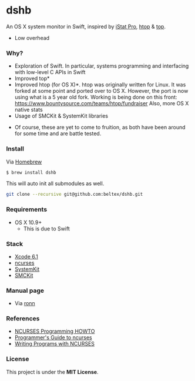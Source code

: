 dshb
====

An OS X system monitor in Swift, inspired by
[iStat Pro](https://www.apple.com/downloads/dashboard/status/istatpro.html),
[htop](https://github.com/hishamhm/htop) & [top](http://opensource.apple.com/source/top/).

- Low overhead


### Why?

- Exploration of Swift. In particular, systems programming and interfacing with
  low-level C APIs in Swift
- Improved top*
- Improved htop (for OS X)*. htop was originally written for Linux. It was forked
  at some point and ported over to OS X. However, the port is now using what is
  a 5 year old fork. Working is being done on this front:
  https://www.bountysource.com/teams/htop/fundraiser
  Also, more OS X native stats
- Usage of SMCKit & SystemKit libraries 

* Of course, these are yet to come to fruition, as both have been around for
  some time and are battle tested.

### Install

Via [Homebrew](http://brew.sh)

```bash
$ brew install dshb
```

This will auto init all submodules as well.

```bash
git clone --recursive git@github.com:beltex/dshb.git
```

### Requirements

- OS X 10.9+
    - This is due to Swift  

### Stack

- [Xcode 6.1](https://developer.apple.com/xcode/downloads/)
- [ncurses](https://www.gnu.org/software/ncurses/ncurses.html)
- [SystemKit](https://github.com/beltex/SystemKit)
- [SMCKit](https://github.com/beltex/SMCKit)


### Manual page

- Via [ronn](https://github.com/rtomayko/ronn)


### References

- [NCURSES Programming HOWTO](http://www.tldp.org/HOWTO/NCURSES-Programming-HOWTO/index.html)
- [Programmer's Guide to ncurses](http://www.c-for-dummies.com/ncurses/)
- [Writing Programs with NCURSES](http://invisible-island.net/ncurses/ncurses-intro.html)


### License

This project is under the **MIT License**.
